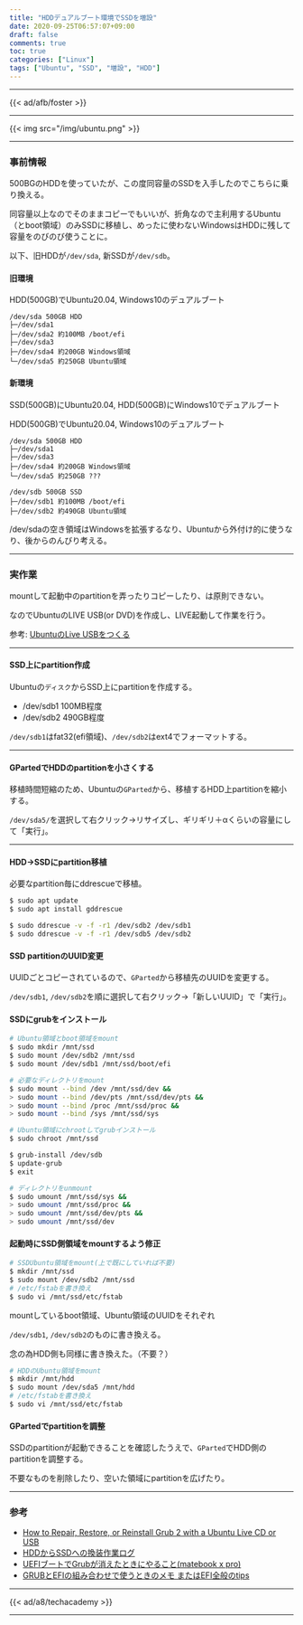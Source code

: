 ```yaml
---
title: "HDDデュアルブート環境でSSDを増設"
date: 2020-09-25T06:57:07+09:00
draft: false
comments: true
toc: true
categories: ["Linux"]
tags: ["Ubuntu", "SSD", "増設", "HDD"]
---
```


<!--more-->

---

{{< ad/afb/foster >}}

---

{{< img src="/img/ubuntu.png" >}}

---

### 事前情報

500BGのHDDを使っていたが、この度同容量のSSDを入手したのでこちらに乗り換える。

同容量以上なのでそのままコピーでもいいが、折角なので主利用するUbuntu（とboot領域）のみSSDに移植し、めったに使わないWindowsはHDDに残して容量をのびのび使うことに。

以下、旧HDDが`/dev/sda`, 新SSDが`/dev/sdb`。

#### 旧環境

HDD(500GB)でUbuntu20.04, Windows10のデュアルブート

```
/dev/sda 500GB HDD
├─/dev/sda1
├─/dev/sda2 約100MB /boot/efi
├─/dev/sda3
├─/dev/sda4 約200GB Windows領域
└─/dev/sda5 約250GB Ubuntu領域
```

#### 新環境

SSD(500GB)にUbuntu20.04, HDD(500GB)にWindows10でデュアルブート

HDD(500GB)でUbuntu20.04, Windows10のデュアルブート

```
/dev/sda 500GB HDD
├─/dev/sda1
├─/dev/sda3
├─/dev/sda4 約200GB Windows領域
└─/dev/sda5 約250GB ???

/dev/sdb 500GB SSD
├─/dev/sdb1 約100MB /boot/efi
├─/dev/sdb2 約490GB Ubuntu領域
```

/dev/sdaの空き領域はWindowsを拡張するなり、Ubuntuから外付け的に使うなり、後からのんびり考える。

---

### 実作業

mountして起動中のpartitionを弄ったりコピーしたり、は原則できない。

なのでUbuntuのLIVE USB(or DVD)を作成し、LIVE起動して作業を行う。

参考: [UbuntuのLive USBをつくる](https://blog.mktia.com/how-to-make-ubuntu-live-usb/)

---

#### SSD上にpartition作成

Ubuntuの`ディスク`からSSD上にpartitionを作成する。

- /dev/sdb1 100MB程度
- /dev/sdb2 490GB程度

`/dev/sdb1`はfat32(efi領域)、`/dev/sdb2`はext4でフォーマットする。

---

#### GPartedでHDDのpartitionを小さくする

移植時間短縮のため、Ubuntuの`GParted`から、移植するHDD上partitionを縮小する。

`/dev/sda5/`を選択して右クリック→リサイズし、ギリギリ＋αくらいの容量にして「実行」。

---

#### HDD→SSDにpartition移植

必要なpartition毎にddrescueで移植。

```sh
$ sudo apt update
$ sudo apt install gddrescue

$ sudo ddrescue -v -f -r1 /dev/sdb2 /dev/sdb1
$ sudo ddrescue -v -f -r1 /dev/sdb5 /dev/sdb2
```

#### SSD partitionのUUID変更

UUIDごとコピーされているので、`GParted`から移植先のUUIDを変更する。

`/dev/sdb1`, `/dev/sdb2`を順に選択して右クリック→「新しいUUID」で「実行」。

#### SSDにgrubをインストール

```sh
# Ubuntu領域とboot領域をmount
$ sudo mkdir /mnt/ssd
$ sudo mount /dev/sdb2 /mnt/ssd
$ sudo mount /dev/sdb1 /mnt/ssd/boot/efi

# 必要なディレクトリをmount
$ sudo mount --bind /dev /mnt/ssd/dev &&
> sudo mount --bind /dev/pts /mnt/ssd/dev/pts &&
> sudo mount --bind /proc /mnt/ssd/proc &&
> sudo mount --bind /sys /mnt/ssd/sys

# Ubuntu領域にchrootしてgrubインストール
$ sudo chroot /mnt/ssd

$ grub-install /dev/sdb
$ update-grub
$ exit

# ディレクトリをunmount
$ sudo umount /mnt/ssd/sys &&
> sudo umount /mnt/ssd/proc &&
> sudo umount /mnt/ssd/dev/pts &&
> sudo umount /mnt/ssd/dev
```

#### 起動時にSSD側領域をmountするよう修正

```sh
# SSDUbuntu領域をmount(上で既にしていれば不要)
$ mkdir /mnt/ssd
$ sudo mount /dev/sdb2 /mnt/ssd
# /etc/fstabを書き換え
$ sudo vi /mnt/ssd/etc/fstab
```

mountしているboot領域、Ubuntu領域のUUIDをそれぞれ

`/dev/sdb1`, `/dev/sdb2`のものに書き換える。

念の為HDD側も同様に書き換えた。（不要？）

```sh
# HDDのUbuntu領域をmount
$ mkdir /mnt/hdd
$ sudo mount /dev/sda5 /mnt/hdd
# /etc/fstabを書き換え
$ sudo vi /mnt/ssd/etc/fstab
```

#### GPartedでpartitionを調整

SSDのpartitionが起動できることを確認したうえで、`GParted`でHDD側のpartitionを調整する。

不要なものを削除したり、空いた領域にpartitionを広げたり。

---

### 参考

- [How to Repair, Restore, or Reinstall Grub 2 with a Ubuntu Live CD or USB](https://howtoubuntu.org/how-to-repair-restore-reinstall-grub-2-with-a-ubuntu-live-cd)
- [HDDからSSDへの換装作業ログ](http://www-space.eps.s.u-tokyo.ac.jp/~hirako/memo11.html)
- [UEFIブートでGrubが消えたときにやること(matebook x pro)](https://qiita.com/gpioblink/items/708b2a5add6c854965cf)
- [GRUBとEFIの組み合わせで使うときのメモ またはEFI全般のtips](https://orumin.blogspot.com/2013/01/grubefi.html)

---

{{< ad/a8/techacademy >}}

---
